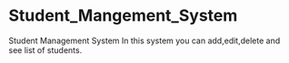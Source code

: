 # Student_Mangement_System

Student Management System 
In this system you can add,edit,delete and see list of students. 
